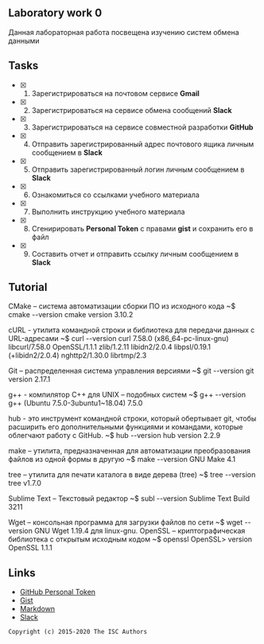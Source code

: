 ## Laboratory work 0

Данная лабораторная работа посвещена изучению систем обмена данными

## Tasks

- [x] 1. Зарегистрироваться на почтовом сервисе **Gmail**
- [x] 2. Зарегистрироваться на сервисе обмена сообщений **Slack**
- [x] 3. Зарегистрироваться на сервисе совместной разработки **GitHub**
- [x] 4. Отправить зарегистрированный адрес почтового ящика личным сообщением в **Slack**
- [x] 5. Отправить зарегистрированный логин личным сообщением в **Slack**
- [x] 6. Ознакомиться со ссылками учебного материала
- [x] 7. Выполнить инструкцию учебного материала
- [x] 8. Сгенирировать **Personal Token** с правами **gist** и сохранить его в файл
- [x] 9. Составить отчет и отправить ссылку личным сообщением в **Slack**

## Tutorial
 CMake – система автоматизации сборки ПО из исходного кода
~$ cmake --version
cmake version 3.10.2

 cURL - утилита командной строки и библиотека для передачи данных с URL-адресами
~$ curl --version
curl 7.58.0 (x86_64-pc-linux-gnu) libcurl/7.58.0 OpenSSL/1.1.1 zlib/1.2.11 libidn2/2.0.4 libpsl/0.19.1 (+libidn2/2.0.4) nghttp2/1.30.0 librtmp/2.3

 Git – распределенная система управления версиями
~$ git --version
git version 2.17.1

 g++ - компилятор С++ для UNIX – подобных систем
~$ g++ --version
g++ (Ubuntu 7.5.0-3ubuntu1~18.04) 7.5.0

 hub - это инструмент командной строки, который обертывает git, чтобы расширить его дополнительными функциями и командами, которые облегчают работу с GitHub.
~$ hub --version
hub version 2.2.9

 make – утилита, предназначенная для автоматизации преобразования файлов из одной формы в другую
~$ make --version
GNU Make 4.1

 tree – утилита для печати каталога в виде дерева (tree)
~$ tree --version
tree v1.7.0 

 Sublime Text – Текстовый редактор
~$ subl --version
Sublime Text Build 3211

 Wget – консольная программа для загрузки файлов по сети
~$ wget --version
GNU Wget 1.19.4 для linux-gnu.
 OpenSSL – криптографическая библиотека с открытым исходным кодом
~$ openssl
OpenSSL> version
OpenSSL 1.1.1  


## Links

- [GitHub Personal Token](https://github.com/settings/tokens/new)
- [Gist](https://gist.github.com)
- [Markdown](https://guides.github.com/features/mastering-markdown/)
- [Slack](https://slack.com)

```
Copyright (c) 2015-2020 The ISC Authors
```
